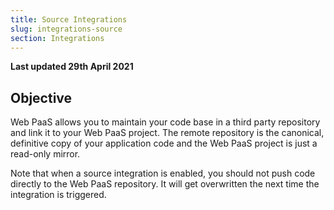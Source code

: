 ```yaml
---
title: Source Integrations
slug: integrations-source
section: Integrations
---
```


**Last updated 29th April 2021**



## Objective  

Web PaaS allows you to maintain your code base in a third party repository and link it to your Web PaaS project.  The remote repository is the canonical, definitive copy of your application code and the Web PaaS project is just a read-only mirror.

Note that when a source integration is enabled, you should not push code directly to the Web PaaS repository.  It will get overwritten the next time the integration is triggered.
